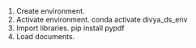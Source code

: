 ##

1. Create environment.
2. Activate environment. conda activate divya_ds_env
3. Import libraries.
   pip install pypdf
4. Load documents.
